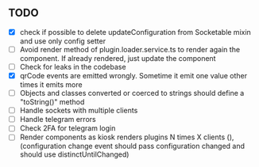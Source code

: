 ## TODO

- [x] check if possible to delete updateConfiguration from Socketable mixin and use only config setter
- [ ] Avoid render method of plugin.loader.service.ts to render again the component. If already rendered, just update the component
- [ ] Check for leaks in the codebase
- [x] qrCode events are emitted wrongly. Sometime it emit one value other times it emits more
- [ ] Objects and classes converted or coerced to strings should define a "toString()" method
- [ ] Handle sockets with multiple clients
- [ ] Handle telegram errors
- [ ] Check 2FA for telegram login
- [ ] Render components as kiosk renders plugins N times X clients (), (configuration change event should pass configuration changed and should use distinctUntilChanged)
